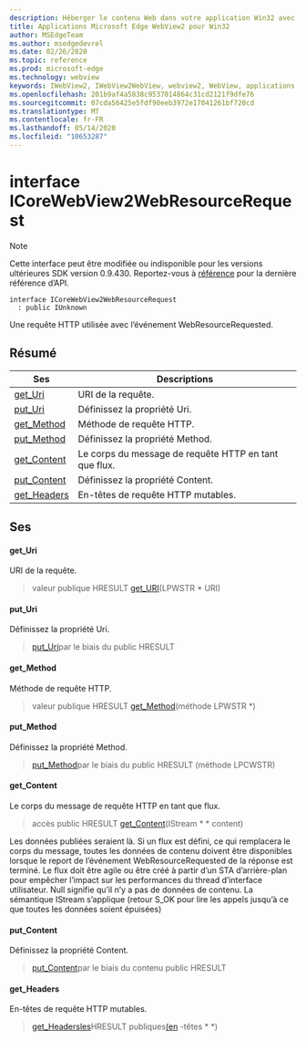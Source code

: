 ```yaml
---
description: Héberger le contenu Web dans votre application Win32 avec le contrôle Microsoft Edge WebView2
title: Applications Microsoft Edge WebView2 pour Win32
author: MSEdgeTeam
ms.author: msedgedevrel
ms.date: 02/26/2020
ms.topic: reference
ms.prod: microsoft-edge
ms.technology: webview
keywords: IWebView2, IWebView2WebView, webview2, WebView, applications Win32, Win32, Edge, ICoreWebView2, ICoreWebView2Host, contrôle de navigateur, html Edge
ms.openlocfilehash: 201b9af4a5838c9537014864c31cd2121f9dfe76
ms.sourcegitcommit: 07cda56425e5fdf90eeb3972e17041261bf720cd
ms.translationtype: MT
ms.contentlocale: fr-FR
ms.lasthandoff: 05/14/2020
ms.locfileid: "10653287"
---
```

# interface ICoreWebView2WebResourceRequest 

> [!NOTE]
> Cette interface peut être modifiée ou indisponible pour les versions ultérieures SDK version 0.9.430. Reportez-vous à [référence](../../../webview2-api-reference.md) pour la dernière référence d’API.

```
interface ICoreWebView2WebResourceRequest
  : public IUnknown
```

Une requête HTTP utilisée avec l’événement WebResourceRequested.

## Résumé

 Ses                        | Descriptions
--------------------------------|---------------------------------------------
[get_Uri](#get_uri) | URI de la requête.
[put_Uri](#put_uri) | Définissez la propriété Uri.
[get_Method](#get_method) | Méthode de requête HTTP.
[put_Method](#put_method) | Définissez la propriété Method.
[get_Content](#get_content) | Le corps du message de requête HTTP en tant que flux.
[put_Content](#put_content) | Définissez la propriété Content.
[get_Headers](#get_headers) | En-têtes de requête HTTP mutables.

## Ses

#### get_Uri 

URI de la requête.

> valeur publique HRESULT [get_URI](#get_uri)(LPWSTR * URI)

#### put_Uri 

Définissez la propriété Uri.

> [put_Uri](#put_uri)par le biais du public HRESULT

#### get_Method 

Méthode de requête HTTP.

> valeur publique HRESULT [get_Method](#get_method)(méthode LPWSTR *)

#### put_Method 

Définissez la propriété Method.

> [put_Method](#put_method)par le biais du public HRESULT (méthode LPCWSTR)

#### get_Content 

Le corps du message de requête HTTP en tant que flux.

> accès public HRESULT [get_Content](#get_content)(IStream * * content)

Les données publiées seraient là. Si un flux est défini, ce qui remplacera le corps du message, toutes les données de contenu doivent être disponibles lorsque le report de l’événement WebResourceRequested de la réponse est terminé. Le flux doit être agile ou être créé à partir d’un STA d’arrière-plan pour empêcher l’impact sur les performances du thread d’interface utilisateur. Null signifie qu’il n’y a pas de données de contenu. La sémantique IStream s’applique (retour S_OK pour lire les appels jusqu’à ce que toutes les données soient épuisées)

#### put_Content 

Définissez la propriété Content.

> [put_Content](#put_content)par le biais du contenu public HRESULT

#### get_Headers 

En-têtes de requête HTTP mutables.

> [get_Headersles](#get_headers)HRESULT publiques[(en](ICoreWebView2HttpRequestHeaders.md) -têtes * *)

